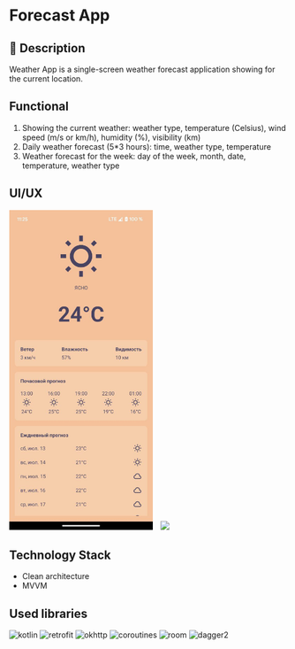 # Forecast App
## :scroll: Description
Weather App is a single-screen weather forecast application showing for the current location.
## Functional
1. Showing the current weather: weather type, temperature (Celsius), wind speed (m/s or km/h), humidity (%), visibility (km)
2. Daily weather forecast (5*3 hours): time, weather type, temperature
3. Weather forecast for the week: day of the week, month, date, temperature, weather type
## UI/UX
<img src="https://github.com/yarokovisty/Portfolio/blob/main/ForecastApp/img/img_readme.jpg" width="260">&emsp;<img src="/results/screenshot_2.png" width="260">&emsp;
## Technology Stack
* Clean architecture
* MVVM
## Used libraries
![kotlin](https://img.shields.io/badge/kotlin-1.9.0-orange)
![retrofit](https://img.shields.io/badge/retrofit-2.9.0-green)
![okhttp](https://img.shields.io/badge/okhttp-4.12.0-green)
![coroutines](https://img.shields.io/badge/coroutines-1.7.3-red)
![room](https://img.shields.io/badge/room-2.6.1-blue)
![dagger2](https://img.shields.io/badge/dagger2-2.51.1-blue)